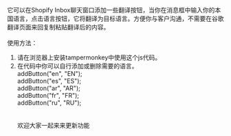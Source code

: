 它可以在Shopify Inbox聊天窗口添加一些翻译按钮，当你在消息框中输入你的本国语言，点击语言按钮，它将翻译为目标语言。方便你与客户沟通，不需要在谷歌翻译页面来回复制粘贴翻译后的内容。<br>
<br>
使用方法：<br>
1. 请在浏览器上安装tampermonkey中使用这个js代码。<br>
2. 在代码中你可以自行添加或删除需要的语言。<br>
            addButton("en", "EN");<br>
            addButton("es", "ES");<br>
            addButton("ar", "AR");<br>
            addButton("fr", "FR");<br>
            addButton("ru", "RU");<br>
            <br>
            <br>
            欢迎大家一起来来更新功能<br>
